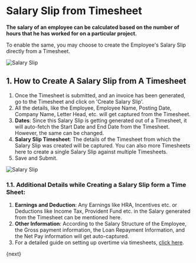<!-- add-breadcrumbs -->
# Salary Slip from Timesheet

**The salary of an employee can be calculated based on the number of hours that he has worked for on a particular project.**

To enable the same, you may choose to create the Employee's Salary Slip directly from a Timesheet.

<img class="screenshot" alt="Salary Slip" src="{{docs_base_url}}/v12/assets/img/project/projects-salary-slip-from-timesheet.png">

## 1. How to Create A Salary Slip from A Timesheet

  1. Once the Timesheet is submitted, and an invoice has been generated, go to the Timesheet and click on 'Create Salary Slip'.
  2. All the details, like the Employee, Employee Name, Posting Date, Company Name, Letter Head, etc. will get captured from the Timesheet.
  3. **Dates**: Since this Salary Slip is getting generated out of a Timesheet, it will auto-fetch the Start Date and End Date from the Timesheet. However, the same can be changed.
  4. **Salary Slip Timesheet**: The details of the Timesheet from which the Salary Slip was created will be captured. You can also more Timesheets here to create a single Salary Slip against multiple Timesheets.
  5. Save and Submit.

  <img class="screenshot" alt="Salary Slip" src="{{docs_base_url}}/v12/assets/img/project/timesheet/timesheet-salary-slip-4.gif">

### 1.1. Additional Details while Creating a Salary Slip form a Time Sheet:

  1. **Earnings and Deduction**: Any Earnings like HRA, Incentives etc. or Deductions like Income Tax, Provident Fund etc. in the Salary generated from the Timesheet can be mentioned here.
  2. **Other Information**: According to the Salary Structure of the Employee, the Gross payment information, the Loan Repayment Information, and the Net Pay information will get auto-captured.
  3. For a detailed guide on setting up overtime via timesheets, <a href="https://frappe.io/kb/hr/create-payroll-entry-with-timesheets" target="_blank">click here</a>.

{next}
